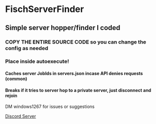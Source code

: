 # FischServerFinder
## Simple server hopper/finder I coded
### COPY THE ENTIRE SOURCE CODE so you can change the config as needed
### Place inside autoexecute!
#### Caches server JobIds in servers.json incase API denies requests (common)
#### Breaks if it tries to server hop to a private server, just disconnect and rejoin
DM windows1267 for issues or suggestions

[Discord Server](https://discord.gg/GhkXV3K5pq)
